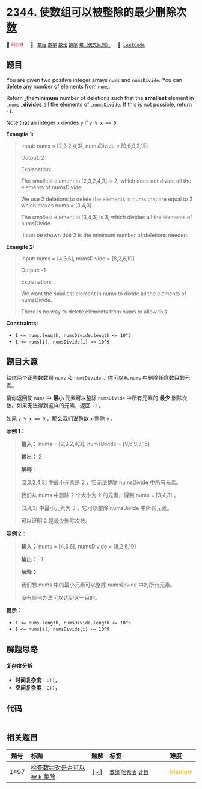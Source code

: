 # [2344. 使数组可以被整除的最少删除次数](https://leetcode.com/problems/minimum-deletions-to-make-array-divisible)

🔴 <font color=#ff334b>Hard</font>&emsp; 🔖&ensp; [`数组`](/leetcode-js/outline/tag/array.md) [`数学`](/leetcode-js/outline/tag/math.md) [`数论`](/leetcode-js/outline/tag/number-theory.md) [`排序`](/leetcode-js/outline/tag/sorting.md) [`堆（优先队列）`](/leetcode-js/outline/tag/heap-priority-queue.md)&emsp; 🔗&ensp;[`LeetCode`](https://leetcode.com/problems/minimum-deletions-to-make-array-divisible)

## 题目

You are given two positive integer arrays `nums` and `numsDivide`. You can
delete any number of elements from `nums`.

Return _the**minimum** number of deletions such that the **smallest** element
in _`nums` _**divides** all the elements of _`numsDivide`. If this is not
possible, return `-1`.

Note that an integer `x` divides `y` if `y % x == 0`.



**Example 1:**

> Input: nums = [2,3,2,4,3], numsDivide = [9,6,9,3,15]
> 
> Output: 2
> 
> Explanation: 
> 
> The smallest element in [2,3,2,4,3] is 2, which does not divide all the elements of numsDivide.
> 
> We use 2 deletions to delete the elements in nums that are equal to 2 which makes nums = [3,4,3].
> 
> The smallest element in [3,4,3] is 3, which divides all the elements of numsDivide.
> 
> It can be shown that 2 is the minimum number of deletions needed.

**Example 2:**

> Input: nums = [4,3,6], numsDivide = [8,2,6,10]
> 
> Output: -1
> 
> Explanation: 
> 
> We want the smallest element in nums to divide all the elements of numsDivide.
> 
> There is no way to delete elements from nums to allow this.



**Constraints:**

  * `1 <= nums.length, numsDivide.length <= 10^5`
  * `1 <= nums[i], numsDivide[i] <= 10^9`


## 题目大意

给你两个正整数数组 `nums` 和 `numsDivide` 。你可以从 `nums` 中删除任意数目的元素。

请你返回使 `nums` 中 **最小**  元素可以整除 `numsDivide` 中所有元素的 **最少**  删除次数。如果无法得到这样的元素，返回
`-1` 。

如果 `y % x == 0` ，那么我们说整数 `x` 整除 `y` 。



**示例 1：**

> 
> 
> 
> 
> 
> **输入：** nums = [2,3,2,4,3], numsDivide = [9,6,9,3,15]
> 
> **输出：** 2
> 
> **解释：**
> 
> [2,3,2,4,3] 中最小元素是 2 ，它无法整除 numsDivide 中所有元素。
> 
> 我们从 nums 中删除 2 个大小为 2 的元素，得到 nums = [3,4,3] 。
> 
> [3,4,3] 中最小元素为 3 ，它可以整除 numsDivide 中所有元素。
> 
> 可以证明 2 是最少删除次数。
> 
> 

**示例 2：**

> 
> 
> 
> 
> 
> **输入：** nums = [4,3,6], numsDivide = [8,2,6,10]
> 
> **输出：** -1
> 
> **解释：**
> 
> 我们想 nums 中的最小元素可以整除 numsDivide 中的所有元素。
> 
> 没有任何办法可以达到这一目的。



**提示：**

  * `1 <= nums.length, numsDivide.length <= 10^5`
  * `1 <= nums[i], numsDivide[i] <= 10^9`


## 解题思路

#### 复杂度分析

- **时间复杂度**：`O()`，
- **空间复杂度**：`O()`，

## 代码

```javascript

```

## 相关题目

<!-- prettier-ignore -->
| 题号 | 标题 | 题解 | 标签 | 难度 |
| :------: | :------ | :------: | :------ | :------ |
| 1497 | [检查数组对是否可以被 k 整除](https://leetcode.com/problems/check-if-array-pairs-are-divisible-by-k) | [[✓]](/leetcode-js/problem/1497.md) |  [`数组`](/leetcode-js/outline/tag/array.md) [`哈希表`](/leetcode-js/outline/tag/hash-table.md) [`计数`](/leetcode-js/outline/tag/counting.md) | <font color=#ffb800>Medium</font> |

<style>
.blue {
    background-color: #096dd9;
    padding: 0.25rem 0.5rem;
    margin: 0;
    font-size: 0.85em;
    border-radius: 3px;
    color: white;
    font-weight: 500;
}
table th:first-of-type { width: 10%; }
table th:nth-of-type(2) { width: 35%; }
table th:nth-of-type(3) { width: 10%; }
table th:nth-of-type(4) { width: 35%; }
table th:nth-of-type(5) { width: 10%; }
</style>
